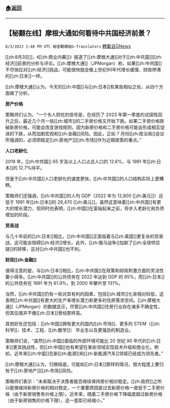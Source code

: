 ###  [:house:返回](README.md)
---


## 【秘翻在线】摩根大通如何看待中共国经济前景？
`8/3/2023 1:48 PM UTC 秘密翻譯組G-Translators` [轉載自GNews](https://gnews.org/articles/1519284)

[[zh:8月3日]]，《[[zh:商业内幕]]》报道了[[zh:摩根大通]]对于[[zh:中共国]][[zh:经济]]前景的分析与评论。[[zh:摩根大通]]（JPMorgan）称，如果[[zh:中共国]]不尽快应对[[zh:经济]]挑战，可能很快就会像上世纪90年代增长缓慢、财政停滞的[[zh:日本]]一样。

[[zh:摩根大通]]认为，今天的[[zh:中国]]与[[zh:日本]]有某些相似之处，从四个方面做了分析。

**房产价格**

策略师们认为，“一个令人担忧的信号是，在经历了 2023 年第一季度的试探性回升之后，最近几个月一些[[zh:城市]]的二手房价格又开始下跌。如果二手房价格跌破新房价格，可能会改变游戏规则，因为新房价格和二手房价格可能会形成相互促进的下跌，从而加剧宏观和[[zh:金融]]风险。因此，正如 7 月份[[zh:政治局]]会议所强调的，必须把稳定[[zh:房地产]][[zh:市场]]作为近期政策的重点。”

**人口老龄化**

2019 年，[[zh:中共国]] 65 岁及以上人口占总人口的 12.6%，与 1991 年[[zh:日本]]的 12.7%持平。

但鉴于[[zh:中共国]]人口老龄化的速度更快，[[zh:中共国]]的人口结构实际上更糟糕。

策略师们还强调，[[zh:中共国]]的人均 GDP（2022 年为 12,800 [[zh:美元]]）远低于 1991 年[[zh:日本]]的 29,470 [[zh:美元]]。虽然这意味着[[zh:中共国]]有更大的增长潜力，但同时也表明，[[zh:中国]]在富裕起来之前，将步入老龄化和负债增加的阶段。

**贸易战**

与几十年前的[[zh:日本]]相比，[[zh:中共国]]正面临着与[[zh:美国]]更复杂的贸易战，这可能会阻碍[[zh:经济]]增长。此外，[[zh:俄乌战争]]加剧了[[zh:全球供应链]]的转移，这对[[zh:中共国]]也不利。

**财政[[zh:金融]]**

值得注意的是，与[[zh:日本]]相比，[[zh:中共国]]在政策和财政刺激方面的灵活性要小得多。[[zh:中共国]]的公共债务在 2022 年达到 GDP 的 95%，而[[zh:日本]]的公共债务在 1991 年为 61.9%，到 2000 年攀升至 131%。

当然，[[zh:中共国]]仍有一些对其有利的因素，包括[[zh:城市]]化率相对较低，这表明[[zh:中共国]]有更大的生产率增长潜力和更多的住房需求空间。[[zh:摩根大通]]（JPMorgan）的数据显示，尽管[[zh:中共国]]住房行业存在诸多不确定性，但其估值并不像[[zh:日本]]曾经那样高。

其他好处还包括：[[zh:中国]]拥有更大的国内[[zh:市场]]、更多的 STEM（[[zh:科学]]、技术、工程、[[zh:数学]]） 毕业生以及更强劲的制造业。

策略师们说，“虽然[[zh:中国]]面临的外部环境可能比 20 世纪 90 年代的[[zh:日本]]更具挑战性，但[[zh:中国]]也有希望在某些领域实现技术升级和商业化，例如，近年来[[zh:中国]]在新[[zh:能源]]和[[zh:新能源汽车]]领域已经成为领先者。”

[[zh:摩根大通]]认为，归根结底，可能如[[zh:日本]]那样的情况，很大程度上要归咎于[[zh:房地产]][[zh:市场]]风险。

策略师们表示：“未来取决于决策者能否继续保持房价相对稳定。[[zh:政府]]之所以能够维持新房价格的相对稳定，一个重要原因是过去新房价格一直低于二手房价格（由于新房销售有价格上限）。近年来，随着二手房价格下降幅度超过新房价格（由于新房销售的价格下限），这一差距已经缩小。”
